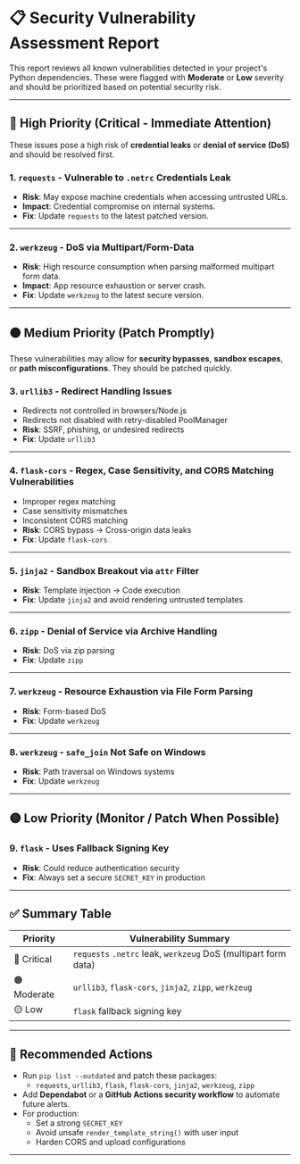 <!--docs/issues/security_risk/20250719_risk.md-->

# 📋 Security Vulnerability Assessment Report

This report reviews all known vulnerabilities detected in your project's Python dependencies. These were flagged with **Moderate** or **Low** severity and should be prioritized based on potential security risk.

---

## 🔴 High Priority (Critical - Immediate Attention)

These issues pose a high risk of **credential leaks** or **denial of service (DoS)** and should be resolved first.

### 1. `requests` - Vulnerable to `.netrc` Credentials Leak
- **Risk**: May expose machine credentials when accessing untrusted URLs.
- **Impact**: Credential compromise on internal systems.
- **Fix**: Update `requests` to the latest patched version.

---

### 2. `werkzeug` - DoS via Multipart/Form-Data
- **Risk**: High resource consumption when parsing malformed multipart form data.
- **Impact**: App resource exhaustion or server crash.
- **Fix**: Update `werkzeug` to the latest secure version.

---

## 🟠 Medium Priority (Patch Promptly)

These vulnerabilities may allow for **security bypasses**, **sandbox escapes**, or **path misconfigurations**. They should be patched quickly.

### 3. `urllib3` - Redirect Handling Issues
- Redirects not controlled in browsers/Node.js
- Redirects not disabled with retry-disabled PoolManager
- **Risk**: SSRF, phishing, or undesired redirects
- **Fix**: Update `urllib3`

---

### 4. `flask-cors` - Regex, Case Sensitivity, and CORS Matching Vulnerabilities
- Improper regex matching
- Case sensitivity mismatches
- Inconsistent CORS matching
- **Risk**: CORS bypass → Cross-origin data leaks
- **Fix**: Update `flask-cors`

---

### 5. `jinja2` - Sandbox Breakout via `attr` Filter
- **Risk**: Template injection → Code execution
- **Fix**: Update `jinja2` and avoid rendering untrusted templates

---

### 6. `zipp` - Denial of Service via Archive Handling
- **Risk**: DoS via zip parsing
- **Fix**: Update `zipp`

---

### 7. `werkzeug` - Resource Exhaustion via File Form Parsing
- **Risk**: Form-based DoS
- **Fix**: Update `werkzeug`

---

### 8. `werkzeug` - `safe_join` Not Safe on Windows
- **Risk**: Path traversal on Windows systems
- **Fix**: Update `werkzeug`

---

## 🟡 Low Priority (Monitor / Patch When Possible)

### 9. `flask` - Uses Fallback Signing Key
- **Risk**: Could reduce authentication security
- **Fix**: Always set a secure `SECRET_KEY` in production

---

## ✅ Summary Table

| Priority     | Vulnerability Summary                                              |
|--------------|--------------------------------------------------------------------|
| 🔴 Critical   | `requests` `.netrc` leak, `werkzeug` DoS (multipart form data)     |
| 🟠 Moderate   | `urllib3`, `flask-cors`, `jinja2`, `zipp`, `werkzeug`              |
| 🟡 Low        | `flask` fallback signing key                                       |

---

## 🔧 Recommended Actions

- Run `pip list --outdated` and patch these packages:
  - `requests`, `urllib3`, `flask`, `flask-cors`, `jinja2`, `werkzeug`, `zipp`
- Add **Dependabot** or a **GitHub Actions security workflow** to automate future alerts.
- For production:
  - Set a strong `SECRET_KEY`
  - Avoid unsafe `render_template_string()` with user input
  - Harden CORS and upload configurations

---

